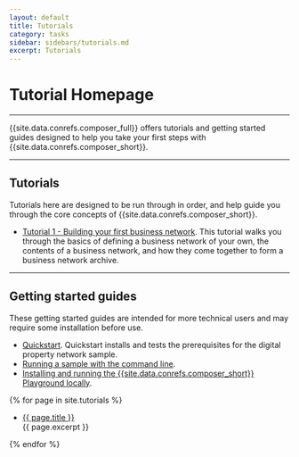 ```yaml
---
layout: default
title: Tutorials
category: tasks
sidebar: sidebars/tutorials.md
excerpt: Tutorials
---
```


# Tutorial Homepage

---

{{site.data.conrefs.composer_full}} offers tutorials and getting started guides designed to help you take your first steps with {{site.data.conrefs.composer_short}}.

---

## Tutorials

Tutorials here are designed to be run through in order, and help guide you through the core concepts of {{site.data.conrefs.composer_short}}.

* [Tutorial 1 - Building your first business network](../defining-a-business-network.html). This tutorial walks you through the basics of defining a business network of your own, the contents of a business network, and how they come together to form a business network archive.

---

## Getting started guides

These getting started guides are intended for more technical users and may require some installation before use.

* [Quickstart](../quickstart.html). Quickstart installs and tests the prerequisites for the digital property network sample.
* [Running a sample with the command line](../getting-started-cmd-line.html). 
* [Installing and running the {{site.data.conrefs.composer_short}} Playground locally](../getting-started-playground.html).

{% for page in site.tutorials %}
<ul>
  <li><a href="{{ page.url }}" title="{{ page.title }}">{{ page.title }}</a><br/><div class="excerpt">{{ page.excerpt }}</div></li>
</ul>
{% endfor %}
